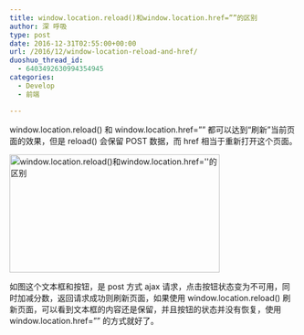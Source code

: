 ```yaml
---
title: window.location.reload()和window.location.href=””的区别
author: 深 呼吸
type: post
date: 2016-12-31T02:55:00+00:00
url: /2016/12/window-location-reload-and-href/
duoshuo_thread_id:
  - 6403492630994354945
categories:
  - Develop
  - 前端

---
```

window.location.reload() 和 window.location.href=&#8221;&#8221; 都可以达到“刷新”当前页面的效果，但是 reload() 会保留 POST 数据，而 href 相当于重新打开这个页面。

<a href="https://blog.tanteng.me/wp-content/uploads/2017/03/window-location-reload.png" target="_blank"><img class="alignnone wp-image-11348 size-full" src="https://blog.tanteng.me/wp-content/uploads/2017/03/window-location-reload.png" alt="window.location.reload()和window.location.href=''的区别" width="368" height="207" /></a>

<!--more-->

如图这个文本框和按钮，是 post 方式 ajax 请求，点击按钮状态变为不可用，同时加减分数，返回请求成功则刷新页面，如果使用 window.location.reload() 刷新页面，可以看到文本框的内容还是保留，并且按钮的状态并没有恢复，使用 window.location.href=&#8221;&#8221; 的方式就好了。
